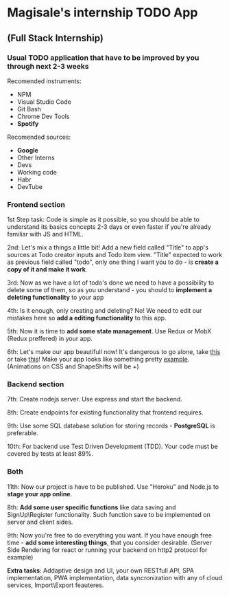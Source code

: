 # Magisale's internship TODO App
## (Full Stack Internship)
### Usual TODO application that have to be improved by you through next 2-3 weeks

Recomended instruments: 
 * NPM
 * Visual Studio Code
 * Git Bash
 * Chrome Dev Tools
 * __Spotify__
 
 Recomended sources:
 * **Google**
 * Other Interns
 * Devs
 * Working code
 * Habr
 * DevTube
 
 ### Frontend section
 
1st Step task: Code is simple as it possible, so you should be able to understand its basics concepts 2-3 days or even faster if you're already familiar with JS and HTML.

2nd: Let's mix a things a little bit! Add a new field called "Title" to app's sources at Todo creator inputs and Todo item view.
"Title" expected to work as previous field called "todo", only one thing I want you to do - is **create a copy of it and make it work**.

3rd: Now as we have a lot of todo's done we need to have a possibility to delete some of them, so as you understand - you should to 
**implement a deleting functionality** to your app

4th: Is it enough, only creating and deleting? No! We need to edit our mistakes here so **add a editing functionality** to this app.

5th: Now it is time to **add some state management**. Use Redux or MobX (Redux preffered) in your app.

6th: Let's make our app beautifull now! It's dangerous to go alone, take [this](https://material-ui.com/) or take [this](https://github.com/styled-components/styled-components)! Make your app looks like
something pretty [example](https://web.archive.org/web/20000510151720/http://www.yandex.ru:80/). (Animations on CSS and ShapeShifts will be +)

### Backend section

7th: Create nodejs server. Use express and start the backend.

8th: Create endpoints for existing functionality that frontend requires.

9th: Use some SQL database solution for storing records - **PostgreSQL** is preferable.

10th: For backend use Test Driven Development (TDD). Your code must be covered by tests at least 89%.

### Both

11th: Now our project is have to be published. Use "Heroku" and Node.js to **stage your app online**.

8th: **Add some user specific functions** like data saving and SignUp\Register functionality. Such function save to be implemented on server and client sides.

9th: Now you're free to do everything you want. If you have enough free time - **add some interesting things**, that you consider desirable. (Server Side Rendering for react or running your backend on http2 protocol for example)

**Extra tasks**: Addaptive design and UI, your own RESTfull API, SPA implementation, PWA implementation,
data syncronization with any of cloud services, Import\Export feauteres.
